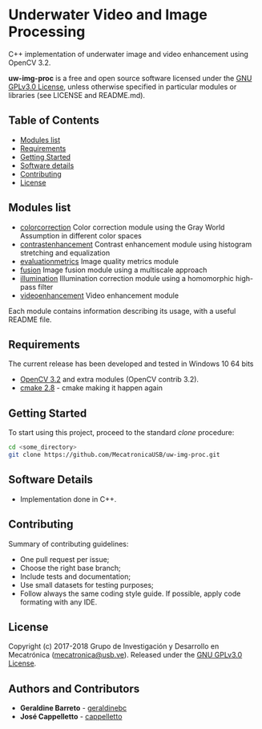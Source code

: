 # Underwater Video and Image Processing

C++ implementation of underwater image and video enhancement using OpenCV 3.2.

**uw-img-proc** is a free and open source software licensed under the [GNU GPLv3.0 License](https://en.wikipedia.org/wiki/GNU_General_Public_License), unless otherwise specified in particular modules or libraries (see LICENSE and README.md).

## Table of Contents
- [Modules list](#modules-list)
- [Requirements](#requirements)
- [Getting Started](#getting-started)
- [Software details](#software-details)
- [Contributing](#contributing)
- [License](#license)

## Modules list
- [colorcorrection](https://github.com/MecatronicaUSB/uw-img-proc/tree/master/modules/colorcorrection) Color correction module using the Gray World Assumption in different color spaces
- [contrastenhancement](https://github.com/MecatronicaUSB/uw-img-proc/tree/master/modules/contrastenhancement) Contrast enhancement module using histogram stretching and equalization
- [evaluationmetrics](https://github.com/MecatronicaUSB/uw-img-proc/tree/master/modules/evaluationmetrics) Image quality metrics module
- [fusion](https://github.com/MecatronicaUSB/uw-img-proc/tree/master/modules/fusion) Image fusion module using a multiscale approach
- [illumination](https://github.com/MecatronicaUSB/uw-img-proc/tree/master/modules/illumination) Illumination correction module using a homomorphic high-pass filter
- [videoenhancement](https://github.com/MecatronicaUSB/uw-img-proc/tree/master/modules/videoenhancement) Video enhancement module

Each module contains information describing its usage, with a useful README file.

## Requirements

The current release has been developed and tested in Windows 10 64 bits

- [OpenCV 3.2](http://opencv.org) and extra modules (OpenCV contrib 3.2).
- [cmake 2.8](https://cmake.org/) - cmake making it happen again

## Getting Started

To start using this project, proceed to the standard *clone* procedure:

```bash
cd <some_directory>
git clone https://github.com/MecatronicaUSB/uw-img-proc.git
```

## Software Details

- Implementation done in C++.

## Contributing

Summary of contributing guidelines:

* One pull request per issue;
* Choose the right base branch;
* Include tests and documentation;
* Use small datasets for testing purposes;
* Follow always the same coding style guide. If possible, apply code formating with any IDE.

## License

Copyright (c) 2017-2018 Grupo de Investigación y Desarrollo en Mecatrónica (<mecatronica@usb.ve>).
Released under the [GNU GPLv3.0 License](LICENSE). 

## Authors and Contributors

* **Geraldine Barreto** - [geraldinebc](https://github.com/geraldinebc)
* **José Cappelletto** - [cappelletto](https://github.com/cappelletto)